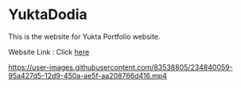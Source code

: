 # YuktaDodia
This is the website for Yukta Portfolio website.

Website Link : Click [here](https://yuktadodia.co/)




https://user-images.githubusercontent.com/83538805/234840059-95a427d5-12d9-450a-ae5f-aa208766d416.mp4


